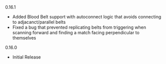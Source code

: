 0.16.1
 - Added Blood Belt support with autoconnect logic that avoids connecting to adjacanct/parallel belts
 - Fixed a bug that prevented replicating belts from triggering when scanning forward and finding a match facing perpendicular to themselves

0.16.0
 - Initial Release
 